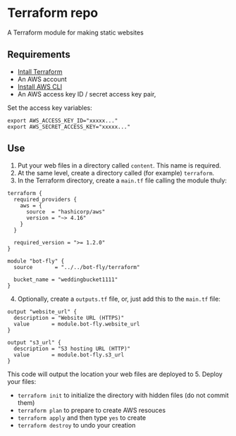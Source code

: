 # Terraform repo

A Terraform module for making static websites

## Requirements
* [Intall Terraform](https://developer.hashicorp.com/terraform/tutorials/aws-get-started/install-cli)
* An AWS account
* [Install AWS CLI](https://docs.aws.amazon.com/cli/latest/userguide/getting-started-install.html)
* An AWS access key ID / secret access key pair, 

Set the access key variables:
```
export AWS_ACCESS_KEY_ID="xxxxx..."
export AWS_SECRET_ACCESS_KEY="xxxxx..."
```

## Use

1. Put your web files in a directory called `content`. This name is required.
2. At the same level, create a directory called (for example) `terraform`.
3. In the Terraform directory, create a `main.tf` file calling the module thuly:
  ```
  terraform {
    required_providers {
      aws = {
        source  = "hashicorp/aws"
        version = "~> 4.16"
      }
    }

    required_version = ">= 1.2.0"
  }

  module "bot-fly" {
    source       = "../../bot-fly/terraform"

    bucket_name = "weddingbucket1111"
  }
   ``` 
  4. Optionally, create a `outputs.tf` file, or, just add this to the `main.tf` file:
  ```
  output "website_url" {
    description = "Website URL (HTTPS)"
    value       = module.bot-fly.website_url
  }

  output "s3_url" {
    description = "S3 hosting URL (HTTP)"
    value       = module.bot-fly.s3_url
  }
  ```
  This code will output the location your web files are deployed to
5. Deploy your files:
  * `terraform init` to initialize the directory with hidden files (do not commit them)
  * `terraform plan` to prepare to create AWS resouces
  * `terraform apply` and then type `yes` to create
  * `terraform destroy` to undo your creation
